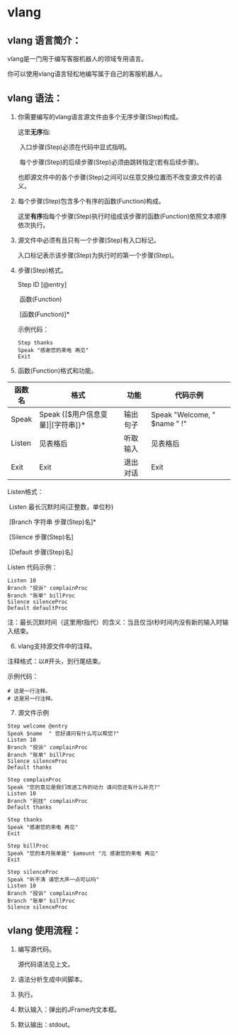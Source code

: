 # vlang 

## vlang 语言简介：

vlang是一门用于编写客服机器人的领域专用语言。

你可以使用vlang语言轻松地编写属于自己的客服机器人。

## vlang 语法：

1. 你需要编写的vlang语言源文件由多个无序步骤(Step)构成。

   这里**无序**指:

   ​			入口步骤(Step)必须在代码中显式指明。

   ​			每个步骤(Step)的后续步骤(Step)必须由跳转指定(若有后续步骤)。

   也即源文件中的各个步骤(Step)之间可以任意交换位置而不改变源文件的语义。

2. 每个步骤(Step)包含多个有序的函数(Function)构成。

   这里**有序**指每个步骤(Step)执行时组成该步骤的函数(Function)依照文本顺序依次执行。

3. 源文件中必须有且只有一个步骤(Step)有入口标记。

   入口标记表示该步骤(Step)为执行时的第一个步骤(Step)。

4. 步骤(Step)格式。

   Step ID [@entry]

   ​	函数(Function)

   ​	[函数(Function)]*

   示例代码：

   ```
   Step thanks
   Speak "感谢您的来电 再见"
   Exit
   ```

   

5. 函数(Function)格式和功能。

| 函数名 | 格式                               | 功能     | 代码示例                     |
| ------ | ---------------------------------- | -------- | ---------------------------- |
| Speak  | Speak {[$用户信息变量]\|[字符串]}* | 输出句子 | Speak "Welcome, " $name " !" |
| Listen | 见表格后                           | 听取输入 | 见表格后                     |
| Exit   | Exit                               | 退出对话 | Exit                         |

Listen格式：

​	Listen 最长沉默时间(正整数，单位秒)

​	[Branch 字符串 步骤(Step)名]*

​	[Silence 步骤(Step)名]

​	[Default 步骤(Step)名]

Listen 代码示例：

```
Listen 10
Branch "投诉" complainProc
Branch "账单" billProc
Silence silenceProc
Default defaultProc
```

注：最长沉默时间（这里用t指代）的含义：当且仅当t秒时间内没有新的输入时输入结束。

6. vlang支持源文件中的注释。

注释格式：以#开头，到行尾结束。

示例代码：

```
# 这是一行注释。
# 这是另一行注释。
```



7. 源文件示例

```
Step welcome @entry
Speak $name  " 您好请问有什么可以帮您?"
Listen 10
Branch "投诉" complainProc
Branch "账单" billProc
Silence silenceProc
Default thanks

Step complainProc
Speak "您的意见是我们改进工作的动力 请问您还有什么补充?"
Listen 10
Branch "别挂" complainProc
Default thanks

Step thanks
Speak "感谢您的来电 再见"
Exit

Step billProc
Speak "您的本月账单是" $amount "元 感谢您的来电 再见"
Exit

Step silenceProc
Speak "听不清 请您大声一点可以吗"
Listen 10
Branch "投诉" complainProc
Branch "账单" billProc
Silence silenceProc
```



## vlang 使用流程：

1. 编写源代码。

   源代码语法见上文。

2. 语法分析生成中间脚本。

3. 执行。

4. 默认输入：弹出的JFrame内文本框。

5. 默认输出：stdout。

